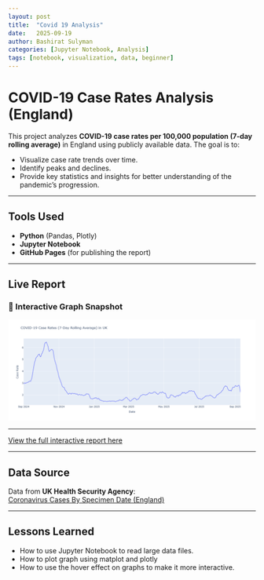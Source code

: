 ```yaml
---
layout: post
title:  "Covid 19 Analysis"
date:   2025-09-19
author: Bashirat Sulyman
categories: [Jupyter Notebook, Analysis]
tags: [notebook, visualization, data, beginner]
---
```

# COVID-19 Case Rates Analysis (England)

This project analyzes **COVID-19 case rates per 100,000 population (7-day rolling average)** in England using publicly available data.
The goal is to:
- Visualize case rate trends over time.
- Identify peaks and declines.
- Provide key statistics and insights for better understanding of the pandemic’s progression.

---

## Tools Used

- **Python** (Pandas, Plotly)
- **Jupyter Notebook**
- **GitHub Pages** (for publishing the report)

---

## Live Report
### 📸 Interactive Graph Snapshot
![Graph Snapshot](/assets/images/newplot.png)

---
[View the full interactive report here](https://Bashirat-Sulyman.github.io/Covid-Analysis/)

---

## Data Source

Data from **UK Health Security Agency**:  
[Coronavirus Cases By Specimen Date (England)](https://coronavirus.data.gov.uk/)

---
## Lessons Learned
- How to use Jupyter Notebook to read large data files.
- How to plot graph using matplot and plotly
- How to use the hover effect on graphs to make it more interactive.  

